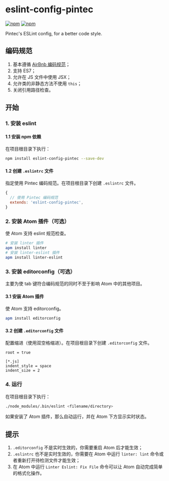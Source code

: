 # eslint-config-pintec

[![npm](https://img.shields.io/npm/v/eslint-config-pintec.svg?maxAge=2592000)](https://www.npmjs.com/package/eslint-config-pintec)
[![npm](https://img.shields.io/npm/dt/eslint-config-pintec.svg?maxAge=2592000)](https://www.npmjs.com/package/eslint-config-pintec)

Pintec's ESLint config, for a better code style.

## 编码规范

1. 基本遵循 [AirBnb 编码规范](https://github.com/airbnb/javascript)；
2. 支持 ES7；
3. 允许在 JS 文件中使用 JSX；
4. 允许类的非静态方法不使用 `this`；
5. 关闭引用路径检查。

## 开始

### 1. 安装 eslint

#### 1.1 安装 npm 依赖

在项目根目录下执行：

```bash
npm install eslint-config-pintec --save-dev
```

#### 1.2 创建 `.eslintrc` 文件

指定使用 Pintec 编码规范。在项目根目录下创建 `.eslintrc` 文件。

```js
{
  // 使用 Pintec 编码规范
  extends: 'eslint-config-pintec',
}
```

### 2. 安装 Atom 插件（可选）

使 Atom 支持 eslint 规范检查。

```bash
# 安装 linter 插件
apm install linter
# 安装 linter-eslint 插件
apm install linter-eslint
```

### 3. 安装 editorconfig（可选）

主要为使 tab 键符合编码规范的同时不至于影响 Atom 中的其他项目。

#### 3.1 安装 Atom 插件

使 Atom 支持 editorconfig。

```bash
apm install editorconfig
```

#### 3.2 创建 `.editorconfig` 文件

配置缩进（使用双空格缩进）。在项目根目录下创建 `.editorconfig` 文件。

```
root = true

[*.js]
indent_style = space
indent_size = 2
```

### 4. 运行

在项目根目录下执行：

```bash
./node_modules/.bin/eslint <filename/directory>
```

如果安装了 Atom 插件，那么自动运行，并在 Atom 下方显示实时状态。

## 提示

1. `.editorconfig` 不是实时生效的，你需要重启 Atom 后才能生效；
2. `.eslintrc` 也不是实时生效的，你需要在 Atom 中运行 `linter: lint` 命令或者重新打开待检测文件才能生效；
3. 在 Atom 中运行 `Linter Eslint: Fix File` 命令可以让 Atom 自动完成简单的格式化操作。

